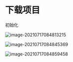 # 下载项目

初始化

![image-20210717084813215](E:\codee\VuePress-blog\docs\webArchitect\images\image-20210717084813215.png)

![image-20210717084845369](E:\codee\VuePress-blog\docs\webArchitect\images\image-20210717084845369.png)

![image-20210717084859458](E:\codee\VuePress-blog\docs\webArchitect\images\image-20210717084859458.png)